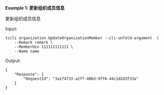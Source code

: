 **Example 1: 更新组织成员信息**

更新组织成员信息

Input: 

```
tccli organization UpdateOrganizationMember --cli-unfold-argument  \
    --Remark remark \
    --MemberUin 111111111111 \
    --Name name
```

Output: 
```
{
    "Response": {
        "RequestId": "3a1f4733-a2ff-406d-9ff6-44c1d2d3f33a"
    }
}
```

